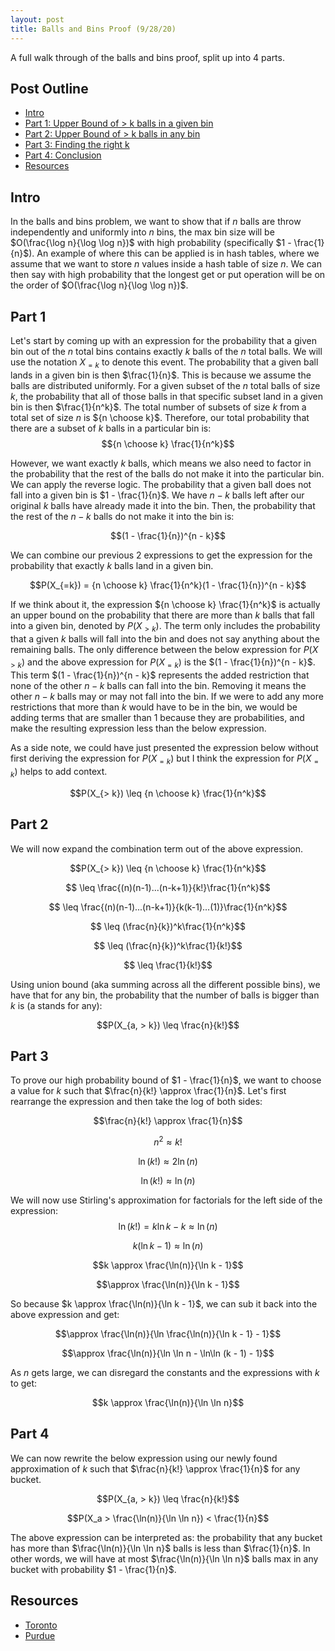 ```yaml
---
layout: post
title: Balls and Bins Proof (9/28/20)
---
```

A full walk through of the balls and bins proof, split up into 4 parts.

## Post Outline
- [Intro](#intro)
- [Part 1: Upper Bound of > k balls in a given bin](#part-1)
- [Part 2: Upper Bound of > k balls in any bin](#part-2)
- [Part 3: Finding the right k](#part-3)
- [Part 4: Conclusion](#part-4)
- [Resources](#resources)

## Intro
In the balls and bins problem, we want to show that if $n$ balls are throw independently and uniformly into $n$ bins, the max bin size will be $O(\frac{\log n}{\log \log n})$ with high probability (specifically $1 - \frac{1}{n}$).
An example of where this can be applied is in hash tables, where we assume that we want to store $n$ values inside a hash table of size $n$.
We can then say with high probability that the longest get or put operation will be on the order of $O(\frac{\log n}{\log \log n})$.

## Part 1

Let's start by coming up with an expression for the probability that a given bin out of the $n$ total bins contains exactly $k$ balls of the $n$ total balls.
We will use the notation $X_{=k}$ to denote this event.
The probability that a given ball lands in a given bin is then $\frac{1}{n}$.
This is because we assume the balls are distributed uniformly.
For a given subset of the $n$ total balls of size $k$, the probability that all of those balls in that specific subset land in a given bin is then $\frac{1}{n^k}$.
The total number of subsets of size $k$ from a total set of size $n$ is ${n \choose k}$.
Therefore, our total probability that there are a subset of $k$ balls in a particular bin is:
$${n \choose k} \frac{1}{n^k}$$

However, we want exactly $k$ balls, which means we also need to factor in the probability that the rest of the balls do not make it into the particular bin.
We can apply the reverse logic.
The probability that a given ball does not fall into a given bin is $1 - \frac{1}{n}$.
We have $n - k$ balls left after our original $k$ balls have already made it into the bin.
Then, the probability that the rest of the $n - k$ balls do not make it into the bin is:

$$(1 - \frac{1}{n})^{n - k}$$

We can combine our previous 2 expressions to get the expression for the probability that exactly $k$ balls land in a given bin.

$$P(X_{=k}) = {n \choose k} \frac{1}{n^k}(1 - \frac{1}{n})^{n - k}$$

If we think about it, the expression ${n \choose k} \frac{1}{n^k}$ is actually an upper bound on the probability that there are more than $k$ balls that fall into a given bin, denoted by $P(X_{> k})$.
The term only includes the probability that a given $k$ balls will fall into the bin and does not say anything about the remaining balls.
The only difference between the below expression for $P(X_{> k})$ and the above expression for $P(X_{= k})$ is the $(1 - \frac{1}{n})^{n - k}$.
This term $(1 - \frac{1}{n})^{n - k}$ represents the added restriction that none of the other $n - k$ balls can fall into the bin.
Removing it means the other $n - k$ balls may or may not fall into the bin.
If we were to add any more restrictions that more than $k$ would have to be in the bin, we would be adding terms that are smaller than $1$ because they are probabilities, and make the resulting expression less than the below expression.

As a side note, we could have just presented the expression below without first deriving the expression for $P(X_{=k})$ but I think the expression for $P(X_{=k})$ helps to add context.

$$P(X_{> k}) \leq {n \choose k} \frac{1}{n^k}$$

## Part 2

We will now expand the combination term out of the above expression.

$$P(X_{> k}) \leq {n \choose k} \frac{1}{n^k}$$

$$ \leq \frac{(n)(n-1)...(n-k+1)}{k!}\frac{1}{n^k}$$

$$ \leq \frac{(n)(n-1)...(n-k+1)}{k(k-1)...(1)}\frac{1}{n^k}$$

$$ \leq (\frac{n}{k})^k\frac{1}{n^k}$$

$$ \leq (\frac{n}{k})^k\frac{1}{k!}$$

$$ \leq \frac{1}{k!}$$

Using union bound (aka summing across all the different possible bins), we have that for any bin, the probability that the number of balls is bigger than $k$ is (a stands for any):

$$P(X_{a, > k}) \leq \frac{n}{k!}$$

## Part 3

To prove our high probability bound of $1 - \frac{1}{n}$, we want to choose a value for $k$ such that $\frac{n}{k!} \approx \frac{1}{n}$.
Let's first rearrange the expression and then take the log of both sides:

$$\frac{n}{k!} \approx \frac{1}{n}$$

$$n^2 \approx k!$$

$$\ln(k!) \approx 2\ln(n)$$

$$\ln(k!) \approx \ln(n)$$

We will now use Stirling's approximation for factorials for the left side of the expression:
$$\ln(k!) = k\ln k - k \approx \ln(n)$$

$$k(\ln k - 1) \approx \ln(n)$$

$$k \approx \frac{\ln(n)}{\ln k - 1}$$

$$\approx \frac{\ln(n)}{\ln k - 1}$$

So because $k \approx \frac{\ln(n)}{\ln k - 1}$, we can sub it back into the above expression and get:

$$\approx \frac{\ln(n)}{\ln \frac{\ln(n)}{\ln k - 1} - 1}$$

$$\approx \frac{\ln(n)}{\ln \ln n - \ln\ln (k - 1) - 1}$$

As $n$ gets large, we can disregard the constants and the expressions with $k$ to get:

$$k \approx \frac{\ln(n)}{\ln \ln n}$$

## Part 4

We can now rewrite the below expression using our newly found approximation of $k$ such that $\frac{n}{k!} \approx \frac{1}{n}$ for any bucket.

$$P(X_{a, > k}) \leq \frac{n}{k!}$$

$$P(X_a > \frac{\ln(n)}{\ln \ln n}) < \frac{1}{n}$$

The above expression can be interpreted as: the probability that any bucket has more than $\frac{\ln(n)}{\ln \ln n}$ balls is less than $\frac{1}{n}$.
In other words, we will have at most $\frac{\ln(n)}{\ln \ln n}$ balls max in any bucket with probability $1 - \frac{1}{n}$.

## Resources
- [Toronto](http://www.cs.toronto.edu/~toni/Courses/263-2013/handouts/hashing-uiuc.pdf)
- [Purdue](https://www.cs.purdue.edu/homes/hmaji/teaching/Spring%202017/lectures/03.pdf)